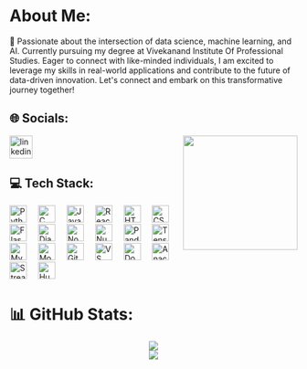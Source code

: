 

#  About Me:
🌱 Passionate about the intersection of data science, machine learning, and AI. Currently pursuing my degree at Vivekanand Institute Of Professional Studies. Eager to connect with like-minded individuals, I am excited to leverage my skills in real-world applications and contribute to the future of data-driven innovation. Let's connect and embark on this transformative journey together!<br>

## 🌐 Socials:
<a href='https://www.linkedin.com/in/shivang-rustagi-aa0a8724a/'>
<img src="https://cdn.jsdelivr.net/gh/devicons/devicon/icons/linkedin/linkedin-original.svg" height="40" alt="linkedin logo"/>
</a>
<img align="right" height="200" src="https://images.squarespace-cdn.com/content/v1/5feb53185d3dab691b47361b/1609930650139-9NRI63XUJ29Y7E9LEA9G/12eca-machine-learning.gif"  />

## 💻 Tech Stack:
<div align="left"> <!-- Languages & Core --> <img src="https://cdn.jsdelivr.net/gh/devicons/devicon/icons/python/python-original.svg" height="30" alt="Python" /> <img width="12" /> <img src="https://cdn.jsdelivr.net/gh/devicons/devicon/icons/c/c-original.svg" height="30" alt="C" /> <img width="12" /> <img src="https://cdn.jsdelivr.net/gh/devicons/devicon/icons/javascript/javascript-original.svg" height="30" alt="JavaScript" /> <img width="12" /> <!-- Frontend --> <img src="https://cdn.jsdelivr.net/gh/devicons/devicon/icons/react/react-original.svg" height="30" alt="ReactJS" /> <img width="12" /> <img src="https://cdn.jsdelivr.net/gh/devicons/devicon/icons/html5/html5-original.svg" height="30" alt="HTML5" /> <img width="12" /> <img src="https://cdn.jsdelivr.net/gh/devicons/devicon/icons/css3/css3-original.svg" height="30" alt="CSS3" /> <img width="12" /> <!-- Backend & APIs --> <img src="https://cdn.jsdelivr.net/gh/devicons/devicon/icons/flask/flask-original.svg" height="30" alt="Flask" /> <img width="12" /> <img src="https://cdn.jsdelivr.net/gh/devicons/devicon/icons/django/django-plain.svg" height="30" alt="Django" /> <img width="12" /> <img src="https://cdn.jsdelivr.net/gh/devicons/devicon/icons/nodejs/nodejs-original.svg" height="30" alt="NodeJS" /> <img width="12" /> <!-- Data & ML --> <img src="https://cdn.jsdelivr.net/gh/devicons/devicon/icons/numpy/numpy-original.svg" height="30" alt="NumPy" /> <img width="12" /> <img src="https://cdn.jsdelivr.net/gh/devicons/devicon/icons/pandas/pandas-original.svg" height="30" alt="Pandas" /> <img width="12" /> <img src="https://cdn.jsdelivr.net/gh/devicons/devicon/icons/tensorflow/tensorflow-original.svg" height="30" alt="TensorFlow" /> <img width="12" /> <!-- Databases --> <img src="https://cdn.jsdelivr.net/gh/devicons/devicon/icons/mysql/mysql-original.svg" height="30" alt="MySQL" /> <img width="12" /> <img src="https://cdn.jsdelivr.net/gh/devicons/devicon/icons/mongodb/mongodb-original.svg" height="30" alt="MongoDB" /> <img width="12" /> <!-- Tools --> <img src="https://cdn.jsdelivr.net/gh/devicons/devicon/icons/git/git-original.svg" height="30" alt="Git" /> <img width="12" /> <img src="https://cdn.jsdelivr.net/gh/devicons/devicon/icons/vscode/vscode-original.svg" height="30" alt="VS Code" /> <img width="12" /> <img src="https://cdn.jsdelivr.net/gh/devicons/devicon/icons/docker/docker-original.svg" height="30" alt="Docker" /> <img width="12" /> <img src="https://cdn.jsdelivr.net/gh/devicons/devicon/icons/anaconda/anaconda-original.svg" height="30" alt="Anaconda" /> <img width="12" /> <!-- Custom: Streamlit --> <img src="https://streamlit.io/images/brand/streamlit-mark-color.svg" height="30" alt="Streamlit" /> <img width="12" /> <!-- Custom: Hugging Face Transformers --> <img src="https://huggingface.co/front/assets/huggingface_logo-noborder.svg" height="30" alt="Hugging Face" /> <img width="12" /> </div>

# 📊 GitHub Stats:
<div align="center">


![](https://github-readme-streak-stats.herokuapp.com/?user=ShivangRustagi04&theme=vision-friendly-dark&hide_border=false)<br/>
![](https://github-readme-stats.vercel.app/api/top-langs/?username=ShivangRustagi04&theme=vision-friendly-dark&hide_border=false&include_all_commits=true&count_private=true&layout=compact)

</div>

